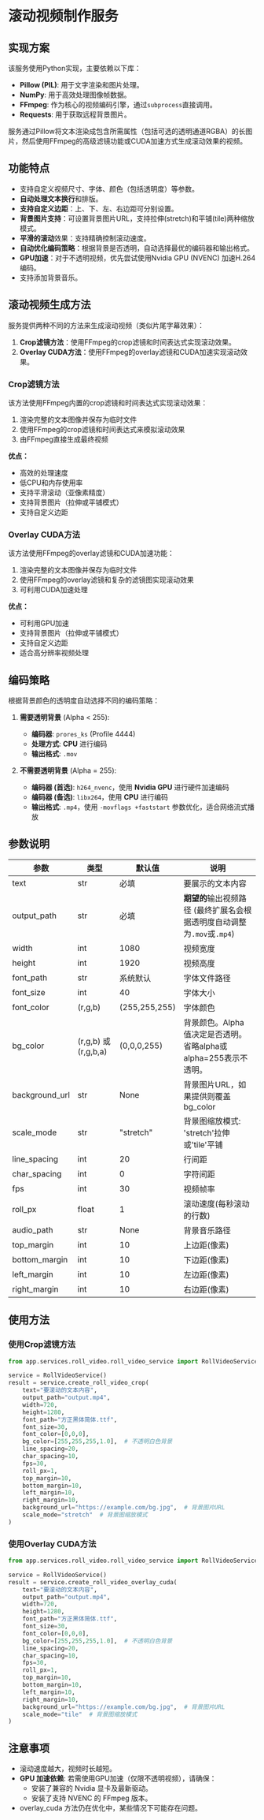 # 滚动视频制作服务

## 实现方案

该服务使用Python实现，主要依赖以下库：
- **Pillow (PIL)**: 用于文字渲染和图片处理。
- **NumPy**: 用于高效处理图像帧数据。
- **FFmpeg**: 作为核心的视频编码引擎，通过`subprocess`直接调用。
- **Requests**: 用于获取远程背景图片。

服务通过Pillow将文本渲染成包含所需属性（包括可选的透明通道RGBA）的长图片，然后使用FFmpeg的高级滤镜功能或CUDA加速方式生成滚动效果的视频。

## 功能特点

- 支持自定义视频尺寸、字体、颜色（包括透明度）等参数。
- **自动处理文本换行**和排版。
- **支持自定义边距**：上、下、左、右边距可分别设置。
- **背景图片支持**：可设置背景图片URL，支持拉伸(stretch)和平铺(tile)两种缩放模式。
- **平滑的滚动**效果：支持精确控制滚动速度。
- **自动优化编码策略**：根据背景是否透明，自动选择最优的编码器和输出格式。
- **GPU加速**：对于不透明视频，优先尝试使用Nvidia GPU (NVENC) 加速H.264编码。
- 支持添加背景音乐。

## 滚动视频生成方法

服务提供两种不同的方法来生成滚动视频（类似片尾字幕效果）：

1. **Crop滤镜方法**：使用FFmpeg的crop滤镜和时间表达式实现滚动效果。
2. **Overlay CUDA方法**：使用FFmpeg的overlay滤镜和CUDA加速实现滚动效果。

### Crop滤镜方法

该方法使用FFmpeg内置的crop滤镜和时间表达式实现滚动效果：

1. 渲染完整的文本图像并保存为临时文件
2. 使用FFmpeg的crop滤镜和时间表达式来模拟滚动效果
3. 由FFmpeg直接生成最终视频

**优点：**
- 高效的处理速度
- 低CPU和内存使用率
- 支持平滑滚动（亚像素精度）
- 支持背景图片（拉伸或平铺模式）
- 支持自定义边距

### Overlay CUDA方法

该方法使用FFmpeg的overlay滤镜和CUDA加速功能：

1. 渲染完整的文本图像并保存为临时文件
2. 使用FFmpeg的overlay滤镜和复杂的滤镜图实现滚动效果
3. 可利用CUDA加速处理

**优点：**
- 可利用GPU加速
- 支持背景图片（拉伸或平铺模式）
- 支持自定义边距
- 适合高分辨率视频处理

## 编码策略

根据背景颜色的透明度自动选择不同的编码策略：

1. **需要透明背景** (Alpha < 255):
   - **编码器**: `prores_ks` (Profile 4444)
   - **处理方式**: **CPU** 进行编码
   - **输出格式**: `.mov`

2. **不需要透明背景** (Alpha = 255):
   - **编码器 (首选)**: `h264_nvenc`，使用 **Nvidia GPU** 进行硬件加速编码
   - **编码器 (备选)**: `libx264`，使用 **CPU** 进行编码
   - **输出格式**: `.mp4`，使用 `-movflags +faststart` 参数优化，适合网络流式播放

## 参数说明

| 参数 | 类型 | 默认值 | 说明 |
|------|------|--------|------|
| text | str | 必填 | 要展示的文本内容 |
| output_path | str | 必填 | **期望的**输出视频路径 (最终扩展名会根据透明度自动调整为`.mov`或`.mp4`) |
| width | int | 1080 | 视频宽度 |
| height | int | 1920 | 视频高度 |
| font_path | str | 系统默认 | 字体文件路径 |
| font_size | int | 40 | 字体大小 |
| font_color | (r,g,b) | (255,255,255) | 字体颜色 |
| bg_color | (r,g,b) 或 (r,g,b,a) | (0,0,0,255) | 背景颜色。Alpha值决定是否透明。省略alpha或alpha=255表示不透明。 |
| background_url | str | None | 背景图片URL，如果提供则覆盖bg_color |
| scale_mode | str | "stretch" | 背景图缩放模式: 'stretch'拉伸或'tile'平铺 |
| line_spacing | int | 20 | 行间距 |
| char_spacing | int | 0 | 字符间距 |
| fps | int | 30 | 视频帧率 |
| roll_px | float | 1 | 滚动速度(每秒滚动的行数) |
| audio_path | str | None | 背景音乐路径 |
| top_margin | int | 10 | 上边距(像素) |
| bottom_margin | int | 10 | 下边距(像素) |
| left_margin | int | 10 | 左边距(像素) |
| right_margin | int | 10 | 右边距(像素) |

## 使用方法

### 使用Crop滤镜方法

```python
from app.services.roll_video.roll_video_service import RollVideoService

service = RollVideoService()
result = service.create_roll_video_crop(
    text="要滚动的文本内容",
    output_path="output.mp4",
    width=720,
    height=1280,
    font_path="方正黑体简体.ttf",
    font_size=30,
    font_color=[0,0,0],
    bg_color=[255,255,255,1.0],  # 不透明白色背景
    line_spacing=20,
    char_spacing=10,
    fps=30,
    roll_px=1,
    top_margin=10,
    bottom_margin=10,
    left_margin=10,
    right_margin=10,
    background_url="https://example.com/bg.jpg",  # 背景图片URL
    scale_mode="stretch"  # 背景图缩放模式
)
```

### 使用Overlay CUDA方法

```python
from app.services.roll_video.roll_video_service import RollVideoService

service = RollVideoService()
result = service.create_roll_video_overlay_cuda(
    text="要滚动的文本内容",
    output_path="output.mp4",
    width=720,
    height=1280,
    font_path="方正黑体简体.ttf",
    font_size=30,
    font_color=[0,0,0],
    bg_color=[255,255,255,1.0],  # 不透明白色背景
    line_spacing=20,
    char_spacing=10,
    fps=30,
    roll_px=1,
    top_margin=10,
    bottom_margin=10,
    left_margin=10,
    right_margin=10,
    background_url="https://example.com/bg.jpg",  # 背景图片URL
    scale_mode="tile"  # 背景图缩放模式
)
```

## 注意事项

- 滚动速度越大，视频时长越短。
- **GPU 加速依赖**: 若需使用GPU加速（仅限不透明视频），请确保：
  - 安装了兼容的 Nvidia 显卡及最新驱动。
  - 安装了支持 NVENC 的 FFmpeg 版本。
- overlay_cuda 方法仍在优化中，某些情况下可能存在问题。
